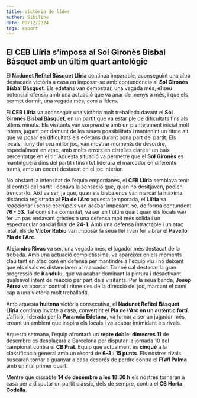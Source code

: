 ```yaml
---
title: Victòria de líder
author: Sibilino
date: 09/12/2024
tags: esport
---
```


## El CEB Llíria s’imposa al Sol Gironès Bisbal Bàsquet amb un últim quart antològic 

El **Nadunet Refitel Bàsquet Llíria** continua imparable, aconseguint una altra destacada victòria a casa en imposar-se amb contundència al **Sol Gironès Bisbal Bàsquet**. Els edetans van demostrar, una vegada més, el seu potencial ofensiu amb una actuació que va anar de menys a més, i que els permet dormir, una vegada més, com a líders.  

El **CEB Llíria** va aconseguir una victòria molt treballada davant el **Sol Gironès Bisbal Bàsquet**, en un partit que va estar ple de dificultats fins als últims minuts. Els visitants van sorprendre amb un plantejament inicial molt intens, jugant per damunt de les seues possibilitats i mantenint un ritme alt que va posar en dificultats els edetans durant bona part del partit.
Els locals, lluny del seu millor joc, van mostrar moments de desordre, especialment en atac, amb molts errors en cistelles clares i un baix percentatge en el tir. Aquesta situació va permetre que el **Sol Gironès** es mantinguera dins del partit i fins i tot liderara el marcador en diferents trams, amb un encert destacat en el joc interior.

No obstant la intensitat de l’equip empordanès, el **CEB Llíria** semblava tenir el control del partit i donava la sensació que, quan ho desitjaven, podien trencar-lo. Així va ser, ja que, quan els bisbalencs van marcar la màxima distància registrada al **Pla de l’Arc** aquesta temporada, el **Llíria** va reaccionar i sense escrúpols van acabar imposant-se, de forma contundent **76 - 53.**
Tal com s’ha comentat, va ser en l'últim quart quan els locals van fer un pas endavant gràcies a una defensa molt més sòlida i un espectacular parcial final de **24-1**. Amb una defensa intractable i un atac letal, els de **Víctor Rubio** van imposar la seua llei i van fer vibrar el **Pavelló Pla de l’Arc**.  

**Alejandro Rivas** va ser, una vegada més, el jugador més destacat de la trobada. Amb una actuació completíssima, va aparéixer en els moments clau tant en atac com en defensa per mantindre a l'equip viu i no deixant que els rivals es distanciaren al marcador. També cal destacar la gran progressió de **Kandulu**, que va acabar dominant la pintura i desactivant qualsevol intent de reacció per part dels visitants. Per la seua banda, **Josep Pérez** va aportar control i ritme des de la direcció del joc, marcant el camí cap a una victòria molt treballada.  

Amb aquesta **huitena** victòria consecutiva, el **Nadunet Refitel Bàsquet Llíria** continua invicte a casa, convertint el **Pla de l’Arc en un autèntic fortí**. L’afició, liderada per la **Paranoia Edetana**, va tornar a ser un jugador més, creant un ambient que inspira els locals i va acabar intimidant els rivals.

Aquesta setmana, l’equip afrontarà un **repte doble**: **dimecres 11** de desembre es desplaçarà a Barcelona per disputar la jornada 10 del campionat contra el **CB Prat**. Equip que actualment és **cinqué** a la classificació general amb un rècord de **6-3** i **15 punts**. Els nostres rivals buscaran tornar a guanyar a casa després de perdre contra el **FIWI Palma** amb un mal primer quart.

Mentre que dissabte **14 de desembre a les 18.30 h** els nostres tornaran a casa per a disputar un partit clàssic, dels de sempre, contra el **CB Horta Godella**.
